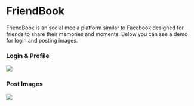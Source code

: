 # FriendBook
FriendBook is an social media platform similar to Facebook designed for friends to share their memories and moments. Below
you can see a demo for login and posting images.

<div>
<h3>Login & Profile</h3>
<img src="https://media.giphy.com/media/gfwzSQuVgwyv1AwTvn/giphy.gif"/>
<h3>Post Images</h3>
<img src="https://media.giphy.com/media/iFoSPRKXu9pNaPTxYQ/giphy.gif"/>
</div>
